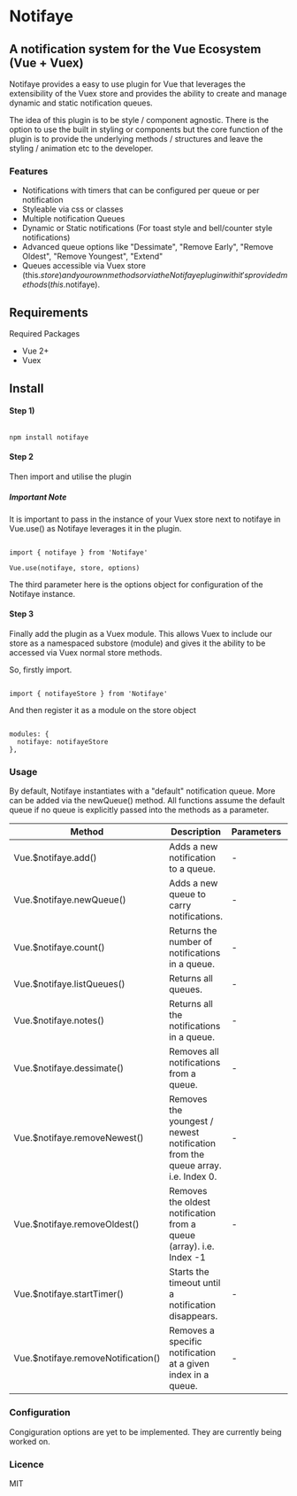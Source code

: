 # Notifaye
## A notification system for the Vue Ecosystem (Vue + Vuex)
Notifaye provides a easy to use plugin for Vue that leverages the extensibility of the Vuex store and provides the ability to create and manage dynamic and static notification queues.

The idea of this plugin is to be style / component agnostic.
There is the option to use the built in styling or components but the core function of the plugin is to provide the underlying methods / structures and leave the styling / animation etc to the developer.

### Features
- Notifications with timers that can be configured per queue or per notification
- Styleable via css or classes
- Multiple notification Queues
- Dynamic or Static notifications (For toast style and bell/counter style notifications)
- Advanced queue options like "Dessimate", "Remove Early", "Remove Oldest", "Remove Youngest", "Extend"
- Queues accessible via Vuex store (this.$store) and your own methods or via the Notifaye plugin with it's provided methods(this.$notifaye).


## Requirements

Required Packages
- Vue 2+
- Vuex

## Install

#### Step 1)
```

npm install notifaye

```

#### Step 2
Then import and utilise the plugin
##### Important Note
It is important to pass in the instance of your Vuex store next to notifaye in Vue.use() as Notifaye leverages it in the plugin.

```

import { notifaye } from 'Notifaye'

Vue.use(notifaye, store, options)

```
The third parameter here is the options object for configuration of the Notifaye instance.

#### Step 3
Finally add the plugin as a Vuex module. This allows Vuex to include our store as a namespaced substore (module) and gives it the ability to be accessed via Vuex normal store methods.

So, firstly import.
```

import { notifayeStore } from 'Notifaye'

```
And then register it as a module on the store object

```

modules: {
  notifaye: notifayeStore
},

```



### Usage
By default, Notifaye instantiates with a "default" notification queue. More can be added via the newQueue() method.
All functions assume the default queue if no queue is explicitly passed into the methods as a parameter.

| Method | Description | Parameters | Output |
| ------ | ----------- | ---------- | ------ |
| Vue.$notifaye.add() | Adds a new notification to a queue. | - | - |
| Vue.$notifaye.newQueue() | Adds a new queue to carry notifications. | - | - |
| Vue.$notifaye.count() | Returns the number of notifications in a queue. | - | - |
| Vue.$notifaye.listQueues() | Returns all queues. | - | - |
| Vue.$notifaye.notes() | Returns all the notifications in a queue.  | - | - |
| Vue.$notifaye.dessimate() | Removes all notifications from a queue.  | - | - |
| Vue.$notifaye.removeNewest() | Removes the youngest / newest notification from the queue array. i.e. Index 0.  | - | - |
| Vue.$notifaye.removeOldest() | Removes the oldest notification from a queue (array). i.e. Index -1  | - | - |
| Vue.$notifaye.startTimer() | Starts the timeout until a notification disappears.  | - | - |
| Vue.$notifaye.removeNotification() | Removes a specific notification at a given index in a queue.  | - | - |

### Configuration
Congiguration options are yet to be implemented.
They are currently being worked on.

### Licence
MIT
